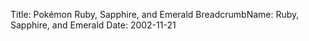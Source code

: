 Title: Pokémon Ruby, Sapphire, and Emerald
BreadcrumbName: Ruby, Sapphire, and Emerald
Date: 2002-11-21